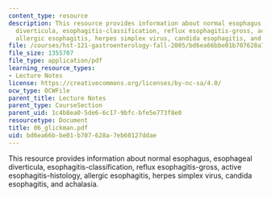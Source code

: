 ```yaml
---
content_type: resource
description: This resource provides information about normal esophagus, esophageal
  diverticula, esophagitis-classification, reflux esophagitis-gross, active esophagitis-histology,
  allergic esophagitis, herpes simplex virus, candida esophagitis, and achalasia.
file: /courses/hst-121-gastroenterology-fall-2005/bd6ea66bbe01b707628a7eb60127ddae_06_glickman.pdf
file_size: 1355707
file_type: application/pdf
learning_resource_types:
- Lecture Notes
license: https://creativecommons.org/licenses/by-nc-sa/4.0/
ocw_type: OCWFile
parent_title: Lecture Notes
parent_type: CourseSection
parent_uid: 1c4b8ea0-5de6-6c17-9bfc-bfe5e773f8e0
resourcetype: Document
title: 06_glickman.pdf
uid: bd6ea66b-be01-b707-628a-7eb60127ddae
---
```

This resource provides information about normal esophagus, esophageal diverticula, esophagitis-classification, reflux esophagitis-gross, active esophagitis-histology, allergic esophagitis, herpes simplex virus, candida esophagitis, and achalasia.